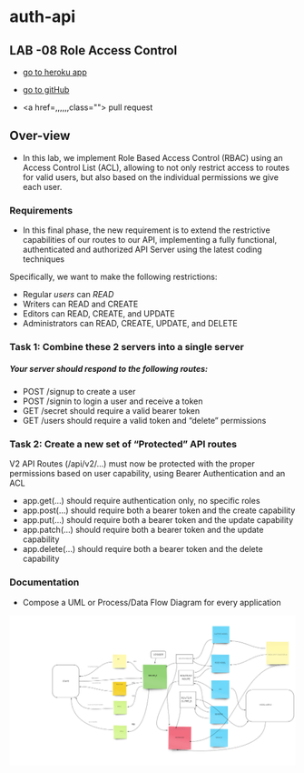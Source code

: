 # auth-api

## LAB -08 Role Access Control

- <a href=https://auth-server1.herokuapp.com/ class=""><span      class="label">go to heroku app </span></a>

- <a href=https://github.com/nassir1976/auth-api.git class=""><span class="label">go to gitHub </span></a>

- <a href=,,,,,,class=""><span class="label"> pull request </span></a> 


## Over-view 

- In this lab, we implement Role Based Access Control (RBAC) using an Access Control List (ACL), allowing to not only restrict access to routes for valid users, but also based on the individual permissions we give each user.


### Requirements
- In this final phase, the new requirement is to extend the restrictive capabilities of our routes to our API, implementing a fully functional, authenticated and authorized API Server using the latest coding techniques

Specifically, we want to make the following restrictions:

- Regular *users* can *READ*
- Writers can READ and CREATE
- Editors can READ, CREATE, and UPDATE
- Administrators can READ, CREATE, UPDATE, and DELETE


### Task 1: Combine these 2 servers into a single server
##### Your server should respond to the following routes:
- POST /signup to create a user
- POST /signin to login a user and receive a token
- GET /secret should require a valid bearer token
- GET /users should require a valid token and “delete” permissions


### Task 2: Create a new set of “Protected” API routes

V2 API Routes (/api/v2/...) must now be protected with the proper permissions based on user capability, using Bearer Authentication and an ACL
- app.get(...) should require authentication only, no specific roles
- app.post(...) should require both a bearer token and the create capability
- app.put(...) should require both a bearer token and the update capability
- app.patch(...) should require both a bearer token and the update capability
- app.delete(...) should require both a bearer token and the delete capability


### Documentation
- Compose a UML or Process/Data Flow Diagram for every application

![WhiteBoard](./assets/UML.png)
